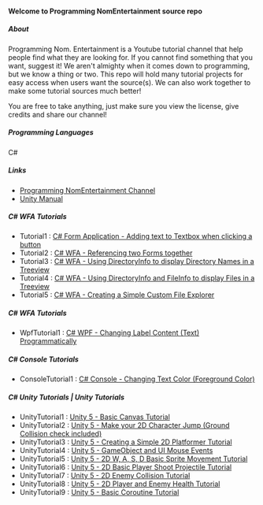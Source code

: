 #### Welcome to Programming NomEntertainment source repo

##### About
Programming Nom. Entertainment is a Youtube tutorial channel that help people find what they are looking for. If you cannot find something that you want, suggest it! We aren't almighty when it comes down to programming, but we know a thing or two. This repo will hold many tutorial projects for easy access when users want the source(s). We can also work together to make some tutorial sources much better!

You are free to take anything, just make sure you view the license, give credits and share our channel!

##### Programming Languages
C#

##### Links
* [Programming NomEntertainment Channel](https://www.youtube.com/user/ProgrammingNomEnt)
* [Unity Manual](http://docs.unity3d.com/Manual/index.html)

##### C# WFA Tutorials
  * Tutorial1 : [C# Form Application - Adding text to Textbox when clicking a button](https://www.youtube.com/watch?v=gk1_3FvbvQY)
  * Tutorial2 : [C# WFA - Referencing two Forms together](https://youtu.be/FqO-ZU7AE0s)
  * Tutorial3 : [C# WFA - Using DirectoryInfo to display Directory Names in a Treeview](https://www.youtube.com/watch?v=moSXOykvVWU)
  * Tutorial4 : [C# WFA - Using DirectoryInfo and FileInfo to display Files in a Treeview](https://www.youtube.com/watch?v=ZRhmTiXGLXc)
  * Tutorial5 : [C# WFA - Creating a Simple Custom File Explorer](https://www.youtube.com/watch?v=M0_Q3rm0TLY)
  
##### C# WFA Tutorials
  * WpfTutorial1 : [C# WPF - Changing Label Content (Text) Programmatically](https://youtu.be/BVl42dMiDSM)
  
##### C# Console Tutorials
  * ConsoleTutorial1 : [C# Console - Changing Text Color (Foreground Color)](https://www.youtube.com/watch?v=cWwllvdiY5k)

##### C# Unity Tutorials | Unity Tutorials
  * UnityTutorial1 : [Unity 5 - Basic Canvas Tutorial](https://www.youtube.com/watch?v=U5hfiAqfPK0)
  * UnityTutorial2 : [Unity 5 - Make your 2D Character Jump (Ground Collision check included)](https://youtu.be/p0fTB-o5lvA)
  * UnityTutorial3 : [Unity 5 - Creating a Simple 2D Platformer Tutorial](https://youtu.be/5_adbtAS5Xs)
  * UnityTutorial4 : [Unity 5 - GameObject and UI Mouse Events](https://www.youtube.com/watch?v=WJO0HcGDzj0)
  * UnityTutorial5 : [Unity 5 - 2D W, A, S, D Basic Sprite Movement Tutorial](https://www.youtube.com/watch?v=ufkQGGCjBNw)
  * UnityTutorial6 : [Unity 5 - 2D Basic Player Shoot Projectile Tutorial](https://www.youtube.com/watch?v=aSXGILlUKvI)
  * UnityTutorial7 : [Unity 5 - 2D Enemy Collision Tutorial](https://www.youtube.com/watch?v=8zcKaxMq-0c)
  * UnityTutorial8 : [Unity 5 - 2D Player and Enemy Health Tutorial](https://www.youtube.com/watch?v=u-uuW-0afaw)
  * UnityTutorial9 : [Unity 5 - Basic Coroutine Tutorial](https://youtu.be/DuB8Oz0qWJo)
